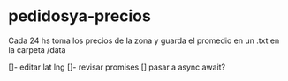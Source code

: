 # pedidosya-precios
Cada 24 hs toma los precios de la zona y guarda el promedio en un .txt en la carpeta /data

[]- editar lat lng
[]- revisar promises
[] pasar a async await?
